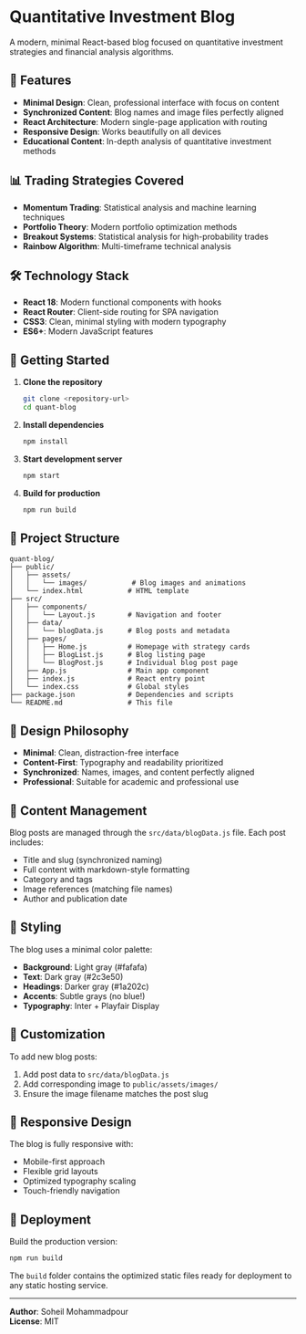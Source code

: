 # Quantitative Investment Blog

A modern, minimal React-based blog focused on quantitative investment strategies and financial analysis algorithms.

## 🚀 Features

- **Minimal Design**: Clean, professional interface with focus on content
- **Synchronized Content**: Blog names and image files perfectly aligned
- **React Architecture**: Modern single-page application with routing
- **Responsive Design**: Works beautifully on all devices
- **Educational Content**: In-depth analysis of quantitative investment methods

## 📊 Trading Strategies Covered

- **Momentum Trading**: Statistical analysis and machine learning techniques
- **Portfolio Theory**: Modern portfolio optimization methods
- **Breakout Systems**: Statistical analysis for high-probability trades
- **Rainbow Algorithm**: Multi-timeframe technical analysis

## 🛠 Technology Stack

- **React 18**: Modern functional components with hooks
- **React Router**: Client-side routing for SPA navigation
- **CSS3**: Clean, minimal styling with modern typography
- **ES6+**: Modern JavaScript features

## 🚀 Getting Started

1. **Clone the repository**
   ```bash
   git clone <repository-url>
   cd quant-blog
   ```

2. **Install dependencies**
   ```bash
   npm install
   ```

3. **Start development server**
   ```bash
   npm start
   ```

4. **Build for production**
   ```bash
   npm run build
   ```

## 📁 Project Structure

```
quant-blog/
├── public/
│   ├── assets/
│   │   └── images/           # Blog images and animations
│   └── index.html           # HTML template
├── src/
│   ├── components/
│   │   └── Layout.js        # Navigation and footer
│   ├── data/
│   │   └── blogData.js      # Blog posts and metadata
│   ├── pages/
│   │   ├── Home.js          # Homepage with strategy cards
│   │   ├── BlogList.js      # Blog listing page
│   │   └── BlogPost.js      # Individual blog post page
│   ├── App.js               # Main app component
│   ├── index.js             # React entry point
│   └── index.css            # Global styles
├── package.json             # Dependencies and scripts
└── README.md                # This file
```

## 🎯 Design Philosophy

- **Minimal**: Clean, distraction-free interface
- **Content-First**: Typography and readability prioritized
- **Synchronized**: Names, images, and content perfectly aligned
- **Professional**: Suitable for academic and professional use

## 📖 Content Management

Blog posts are managed through the `src/data/blogData.js` file. Each post includes:
- Title and slug (synchronized naming)
- Full content with markdown-style formatting
- Category and tags
- Image references (matching file names)
- Author and publication date

## 🎨 Styling

The blog uses a minimal color palette:
- **Background**: Light gray (#fafafa)
- **Text**: Dark gray (#2c3e50)
- **Headings**: Darker gray (#1a202c)
- **Accents**: Subtle grays (no blue!)
- **Typography**: Inter + Playfair Display

## 🔧 Customization

To add new blog posts:
1. Add post data to `src/data/blogData.js`
2. Add corresponding image to `public/assets/images/`
3. Ensure the image filename matches the post slug

## 📱 Responsive Design

The blog is fully responsive with:
- Mobile-first approach
- Flexible grid layouts
- Optimized typography scaling
- Touch-friendly navigation

## 🚀 Deployment

Build the production version:
```bash
npm run build
```

The `build` folder contains the optimized static files ready for deployment to any static hosting service.

---

**Author**: Soheil Mohammadpour  
**License**: MIT